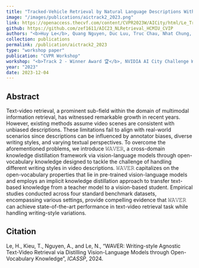 ```yaml
---
title: "Tracked-Vehicle Retrieval by Natural Language Descriptions With Multi-Contextual Adaptive Knowledge"
image: "/images/publications/aictrack2_2023.png"
link: https://openaccess.thecvf.com/content/CVPR2023W/AICity/html/Le_Tracked-Vehicle_Retrieval_by_Natural_Language_Descriptions_With_Multi-Contextual_Adaptive_Knowledge_CVPRW_2023_paper.html
github: https://github.com/zef1611/AIC23_NLRetrieval_HCMIU_CVIP
authors: "<b>Huy Le</b>, Quang Nguyen, Duc Luu, Truc Chau, Nhat Chung, Synh Ha"
collection: publications
permalink: /publication/aictrack2_2023
type: "workshop paper"
publication: "CVPR Workshop"
workshop: "<b>Track 2 - Winner Award 🏆</b>, NVIDIA AI City Challenge Workshop"
year: "2023"
date: 2023-12-04
---
```


## Abstract
Text-video retrieval, a prominent sub-field within the domain of multimodal information retrieval, has witnessed remarkable growth in recent years. However, existing methods assume video scenes are consistent with unbiased descriptions. These limitations fail to align with real-world scenarios since descriptions can be influenced by annotator biases, diverse writing styles, and varying textual perspectives. To overcome the aforementioned problems, we introduce 𝚆𝙰𝚅𝙴𝚁, a cross-domain knowledge distillation framework via vision-language models through open-vocabulary knowledge designed to tackle the challenge of handling different writing styles in video descriptions. 𝚆𝙰𝚅𝙴𝚁 capitalizes on the open-vocabulary properties that lie in pre-trained vision-language models and employs an implicit knowledge distillation approach to transfer text-based knowledge from a teacher model to a vision-based student. Empirical studies conducted across four standard benchmark datasets, encompassing various settings, provide compelling evidence that 𝚆𝙰𝚅𝙴𝚁 can achieve state-of-the-art performance in text-video retrieval task while handling writing-style variations.

## Citation
Le, H., Kieu, T., Nguyen, A., and Le, N., “WAVER: Writing-style Agnostic Text-Video Retrieval via Distilling Vision-Language Models through Open-Vocabulary Knowledge”, <i>ICASSP</i>, 2024.